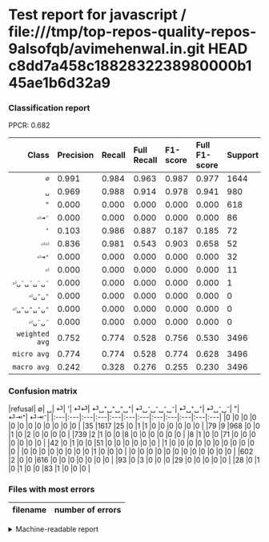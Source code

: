 # Test report for javascript / file:///tmp/top-repos-quality-repos-9alsofqb/avimehenwal.in.git HEAD c8dd7a458c1882832238980000b145ae1b6d32a9

### Classification report

PPCR: 0.682

| Class | Precision | Recall | Full Recall | F1-score | Full F1-score | Support | Full Support | PPCR |
|------:|:----------|:-------|:------------|:---------|:---------|:--------|:-------------|:-----|
| `∅` | 0.991| 0.984| 0.963| 0.987| 0.977| 1644| 1679| 0.979 |
| `␣` | 0.969| 0.988| 0.914| 0.978| 0.941| 980| 1059| 0.925 |
| `"` | 0.000| 0.000| 0.000| 0.000| 0.000| 618| 1220| 0.507 |
| `⏎⇥⁻` | 0.000| 0.000| 0.000| 0.000| 0.000| 86| 114| 0.754 |
| `'` | 0.103| 0.986| 0.887| 0.187| 0.185| 72| 80| 0.900 |
| `⏎⏎` | 0.836| 0.981| 0.543| 0.903| 0.658| 52| 94| 0.553 |
| `⏎⇥⁺` | 0.000| 0.000| 0.000| 0.000| 0.000| 32| 125| 0.256 |
| `⏎` | 0.000| 0.000| 0.000| 0.000| 0.000| 11| 750| 0.015 |
| `⏎␣⁻␣⁻␣⁻␣⁻` | 0.000| 0.000| 0.000| 0.000| 0.000| 1| 1| 1.000 |
| `⏎␣⁺␣⁺` | 0.000| 0.000| 0.000| 0.000| 0.000| 0| 0| 0.000 |
| `⏎␣⁺␣⁺␣⁺␣⁺` | 0.000| 0.000| 0.000| 0.000| 0.000| 0| 1| 0.000 |
| `⏎␣⁻␣⁻` | 0.000| 0.000| 0.000| 0.000| 0.000| 0| 0| 0.000 |
| `weighted avg` | 0.752| 0.774| 0.528| 0.756| 0.530| 3496| 5123| 0.682 |
| `micro avg` | 0.774| 0.774| 0.528| 0.774| 0.628| 3496| 5123| 0.682 |
| `macro avg` | 0.242| 0.328| 0.276| 0.255| 0.230| 3496| 5123| 0.682 |

### Confusion matrix

|refusal|  ∅| ␣| ⏎| '| ⏎⏎| ⏎␣⁺␣⁺␣⁺␣⁺| ⏎␣⁻␣⁻␣⁻␣⁻| ⏎␣⁺␣⁺| ⏎␣⁻␣⁻| "| ⏎⇥⁺| ⏎⇥⁻| 
|:---|:---|:---|:---|:---|:---|:---|:---|:---|:---|:---|:---|
|0 |0 |0 |0 |0 |0 |0 |0 |0 |0 |0 |0 |
|35 |1617 |25 |0 |1 |1 |0 |0 |0 |0 |0 |0 |
|79 |9 |968 |0 |0 |1 |0 |2 |0 |0 |0 |0 |
|739 |2 |1 |0 |0 |8 |0 |0 |0 |0 |0 |0 |
|8 |1 |0 |0 |71 |0 |0 |0 |0 |0 |0 |0 |
|42 |0 |1 |0 |0 |51 |0 |0 |0 |0 |0 |0 |
|1 |0 |0 |0 |0 |0 |0 |0 |0 |0 |0 |0 |
|0 |0 |0 |0 |0 |0 |0 |0 |1 |0 |0 |0 |
|0 |0 |0 |0 |0 |0 |0 |0 |0 |0 |0 |0 |
|602 |2 |0 |0 |616 |0 |0 |0 |0 |0 |0 |0 |
|93 |0 |3 |0 |0 |0 |29 |0 |0 |0 |0 |0 |
|28 |0 |1 |0 |1 |0 |0 |83 |1 |0 |0 |0 |

### Files with most errors

| filename | number of errors|
|:----:|:-----|

<details>
    <summary>Machine-readable report</summary>
```json
{
  "cl_report": {"\"": {"f1-score": 0.0, "precision": 0.0, "recall": 0.0, "support": 618}, "\u0027": {"f1-score": 0.18659658344283836, "precision": 0.10304789550072568, "recall": 0.9861111111111112, "support": 72}, "macro avg": {"f1-score": 0.25458368510016377, "precision": 0.24162489560442188, "recall": 0.3281843405214104, "support": 3496}, "micro avg": {"f1-score": 0.7743135011441648, "precision": 0.7743135011441648, "recall": 0.7743135011441648, "support": 3496}, "weighted avg": {"f1-score": 0.7558632867396866, "precision": 0.7523949828143235, "recall": 0.7743135011441648, "support": 3496}, "\u2205": {"f1-score": 0.9874809160305345, "precision": 0.9914163090128756, "recall": 0.9835766423357665, "support": 1644}, "\u23ce": {"f1-score": 0.0, "precision": 0.0, "recall": 0.0, "support": 11}, "\u23ce\u21e5\u207a": {"f1-score": 0.0, "precision": 0.0, "recall": 0.0, "support": 32}, "\u23ce\u21e5\u207b": {"f1-score": 0.0, "precision": 0.0, "recall": 0.0, "support": 86}, "\u23ce\u23ce": {"f1-score": 0.9026548672566372, "precision": 0.8360655737704918, "recall": 0.9807692307692307, "support": 52}, "\u23ce\u2423\u207a\u2423\u207a": {"f1-score": 0.0, "precision": 0.0, "recall": 0.0, "support": 0}, "\u23ce\u2423\u207a\u2423\u207a\u2423\u207a\u2423\u207a": {"f1-score": 0.0, "precision": 0.0, "recall": 0.0, "support": 0}, "\u23ce\u2423\u207b\u2423\u207b": {"f1-score": 0.0, "precision": 0.0, "recall": 0.0, "support": 0}, "\u23ce\u2423\u207b\u2423\u207b\u2423\u207b\u2423\u207b": {"f1-score": 0.0, "precision": 0.0, "recall": 0.0, "support": 1}, "\u2423": {"f1-score": 0.9782718544719555, "precision": 0.968968968968969, "recall": 0.9877551020408163, "support": 980}},
  "cl_report_full": {"\"": {"f1-score": 0.0, "precision": 0.0, "recall": 0.0, "support": 1220}, "\u0027": {"f1-score": 0.1846553966189857, "precision": 0.10304789550072568, "recall": 0.8875, "support": 80}, "macro avg": {"f1-score": 0.23003986103943888, "precision": 0.24162489560442188, "recall": 0.27559969388530375, "support": 5123}, "micro avg": {"f1-score": 0.6281471168348997, "precision": 0.7743135011441648, "recall": 0.5284013273472574, "support": 5123}, "weighted avg": {"f1-score": 0.5296312733140462, "precision": 0.5421745298741442, "recall": 0.5284013273472574, "support": 5123}, "\u2205": {"f1-score": 0.9770392749244713, "precision": 0.9914163090128756, "recall": 0.9630732578916021, "support": 1679}, "\u23ce": {"f1-score": 0.0, "precision": 0.0, "recall": 0.0, "support": 750}, "\u23ce\u21e5\u207a": {"f1-score": 0.0, "precision": 0.0, "recall": 0.0, "support": 125}, "\u23ce\u21e5\u207b": {"f1-score": 0.0, "precision": 0.0, "recall": 0.0, "support": 114}, "\u23ce\u23ce": {"f1-score": 0.6580645161290322, "precision": 0.8360655737704918, "recall": 0.5425531914893617, "support": 94}, "\u23ce\u2423\u207a\u2423\u207a": {"f1-score": 0.0, "precision": 0.0, "recall": 0.0, "support": 0}, "\u23ce\u2423\u207a\u2423\u207a\u2423\u207a\u2423\u207a": {"f1-score": 0.0, "precision": 0.0, "recall": 0.0, "support": 1}, "\u23ce\u2423\u207b\u2423\u207b": {"f1-score": 0.0, "precision": 0.0, "recall": 0.0, "support": 0}, "\u23ce\u2423\u207b\u2423\u207b\u2423\u207b\u2423\u207b": {"f1-score": 0.0, "precision": 0.0, "recall": 0.0, "support": 1}, "\u2423": {"f1-score": 0.9407191448007775, "precision": 0.968968968968969, "recall": 0.9140698772426817, "support": 1059}},
  "ppcr": 0.6824126488385711
}
```
</details>

